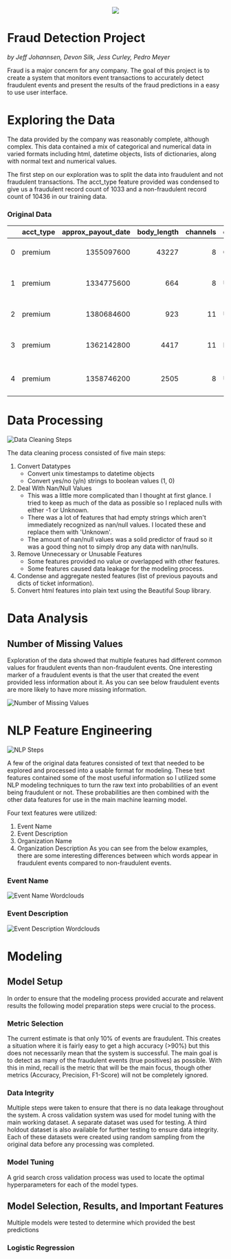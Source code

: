 <p align="center">
<img src="https://images-na.ssl-images-amazon.com/images/I/51ZrPDH14vL._AC_.jpg">
</p>

# Fraud Detection Project
*by Jeff Johannsen, Devon Silk, Jess Curley, Pedro Meyer*

Fraud is a major concern for any company. The goal of this project is to create a system that monitors event transactions to accurately detect fraudulent events and present the results of the fraud predictions in a easy to use user interface.

# Exploring the Data

The data provided by the company was reasonably complete, although complex. This data contained a mix of categorical and numerical data in varied formats including html, datetime objects, lists of dictionaries, along with normal text and numerical values.

The first step on our exploration was to split the data into fraudulent and not fraudulent transactions. The acct_type feature provided was condensed to give us a fraudulent record count of 1033 and a non-fraudulent record count of 10436 in our training data.

### Original Data

|    | acct_type   |   approx_payout_date |   body_length |   channels | country   | currency   |   delivery_method | description          | email_domain      |   event_created |   event_end |   event_published |   event_start |   fb_published |     gts |   has_analytics |   has_header |   has_logo | listed   | name                 |   name_length |   num_order |   num_payouts |   object_id | org_desc             |   org_facebook | org_name             |   org_twitter | payee_name   | payout_type   | previous_payouts     |   sale_duration |   sale_duration2 |   show_map | ticket_types         |   user_age |   user_created |   user_type | venue_address        | venue_country   |   venue_latitude |   venue_longitude | venue_name           | venue_state   |
|---:|:------------|---------------------:|--------------:|-----------:|:----------|:-----------|------------------:|:---------------------|:------------------|----------------:|------------:|------------------:|--------------:|---------------:|--------:|----------------:|-------------:|-----------:|:---------|:---------------------|--------------:|------------:|--------------:|------------:|:---------------------|---------------:|:---------------------|--------------:|:-------------|:--------------|:---------------------|----------------:|-----------------:|-----------:|:---------------------|-----------:|---------------:|------------:|:---------------------|:----------------|-----------------:|------------------:|:---------------------|:--------------|
|  0 | premium     |           1355097600 |         43227 |          8 | CA        | CAD        |                 1 | <p class="MsoNorm... | cedec.ca          |      1351629944 |  1354665600 |       1.35163e+09 |    1354654800 |              0 |   85.29 |               0 |            0 |          1 | y        | Ten Follow-Up Mis... |            46 |           5 |            31 |     4710425 | <p><strong>CEDEC ... |              9 | CEDEC Small Busin... |             9 |              | ACH           | [{'name': '', 'cr... |              35 |               35 |          1 | [{'event_id': 471... |        722 |     1289255732 |           3 | 475 rue Frontière    | CA              |          45.0475 |         -73.5845  | Café Hemmingford     | Quebec        |
|  1 | premium     |           1334775600 |           664 |          8 | US        | USD        |                 1 | Please join us fo... | yahoo.com         |      1328839445 |  1334343600 |       1.3291e+09  |    1334340000 |              0 |   50    |               0 |          nan |          0 | y        | Student Career Da... |            57 |           8 |             6 |     2930589 | <p>The IIDA Cleve... |             53 | Cleveland Akron I... |             0 |              | ACH           | [{'name': '', 'cr... |              61 |               64 |          1 | [{'event_id': 293... |        205 |     1311116195 |           3 | 1122 Prospect Avenue | US              |          41.4995 |         -81.6822  | Ohio Desk            | OH            |
|  2 | premium     |           1380684600 |           923 |         11 | US        | USD        |                 0 | <p style="text-al... | projectgradli.org |      1374514499 |  1380252600 |       1.37452e+09 |    1380243600 |              0 | 9550    |               0 |          nan |          1 | y        | DREAMING UNDER TH... |            24 |           5 |             0 |     7540419 | <p style="text-al... |              0 | Project GRAD Long... |             0 |              | ACH           | [{'name': '', 'cr... |              66 |               66 |          1 | [{'event_id': 754... |          0 |     1374514498 |           1 | 1 Davis Ave          | US              |          40.728  |         -73.6019  | The Cradle of Avi... | NY            |
|  3 | premium     |           1362142800 |          4417 |         11 | IE        | EUR        |                 0 | <p><strong>&nbsp;... | gmail.com         |      1360608512 |  1361710800 |       1.36061e+09 |    1361680200 |              0 | 1813.36 |               0 |          nan |          1 | n        | King of Ping         |            12 |          51 |             1 |     5481976 | <p>Mabos is a mul... |             27 | mabos                |            11 |              | ACH           | [{'name': '', 'cr... |              12 |               12 |          1 | [{'event_id': 548... |         50 |     1356308239 |           3 | 8 Hanover Quay       | IE              |          53.3438 |          -6.23214 | mabos                | County Dublin |
|  4 | premium     |           1358746200 |          2505 |          8 | US        | USD        |                 1 | <p style="text-al... | gmail.com         |      1353197931 |  1358314200 |       1.35339e+09 |    1358308800 |              0 |  105.44 |               0 |            0 |          1 | y        | Everyone Communic... |            50 |           1 |             1 |     4851467 | <p><span style="f... |             14 | Kim D. Moore - Co... |            10 | Kim D. Moore | CHECK         | [{'name': 'Kim D.... |              57 |               59 |          0 | [{'event_id': 485... |       1029 |     1264268063 |           4 |                      | None            |         nan      |         nan       | None                 | None          |

# Data Processing

![Data Cleaning Steps](images/data_cleaning_steps.png)

The data cleaning process consisted of five main steps:
1. Convert Datatypes
    * Convert unix timestamps to datetime objects
    * Convert yes/no (y/n) strings to boolean values (1, 0)
2. Deal With Nan/Null Values
    * This was a little more complicated than I thought at first glance. I tried to keep as much of the data as possible so I replaced nulls with either -1 or Unknown.
    * There was a lot of features that had empty strings which aren't immediately recognized as nan/null values. I located these and replace them with 'Unknown'.
    * The amount of nan/null values was a solid predictor of fraud so it was a good thing not to simply drop any data with nan/nulls.
3. Remove Unnecessary or Unusable Features
    * Some features provided no value or overlapped with other features.
    * Some features caused data leakage for the modeling process.
4. Condense and aggregate nested features (list of previous payouts and dicts of ticket information).
5. Convert html features into plain text using the Beautiful Soup library.

# Data Analysis

## Number of Missing Values

Exploration of the data showed that multiple features had different common values for fraudulent events than non-fraudulent events. One interesting marker of a fraudulent events is that the user that created the event provided less information about it. As you can see below fraudulent events are more likely to have more missing information.

![Number of Missing Values](images/total_empty_values_comparison.png)

# NLP Feature Engineering

![NLP Steps](images/nlp_steps.png)

A few of the original data features consisted of text that needed to be explored and processed into a usable format for modeling. These text features contained some of the most useful information so I utilized some NLP modeling techniques to turn the raw text into probabilities of an event being fraudulent or not. These probabilities are then combined with the other data features for use in the main machine learning model. 

Four text features were utilized:
1. Event Name
2. Event Description
3. Organization Name
4. Organization Description
As you can see from the below examples, there are some interesting differences between which words appear in fraudulent events compared to non-fraudulent events.

### Event Name

![Event Name Wordclouds](images/name_wordclouds.png)

### Event Description

![Event Description Wordclouds](images/description_wordclouds.png)

# Modeling

## Model Setup

In order to ensure that the modeling process provided accurate and relavent results the following model preparation steps were crucial to the process.

### Metric Selection

The current estimate is that only 10% of events are fraudulent. This creates a situation where it is fairly easy to get a high accuracy (>90%) but this does not necessarily mean that the system is successful. The main goal is to detect as many of the fraudulent events (true positives) as possible. With this in mind, recall is the metric that will be the main focus, though other metrics (Accuracy, Precision, F1-Score) will not be completely ignored. 

### Data Integrity

Multiple steps were taken to ensure that there is no data leakage throughout the system. A cross validation system was used for model tuning with the main working dataset. A separate dataset was used for testing. A third holdout dataset is also available for further testing to ensure data integrity. Each of these datasets were created using random sampling from the original data before any processing was completed.

### Model Tuning

A grid search cross validation process was used to locate the optimal hyperparameters for each of the model types.

## Model Selection, Results, and Important Features

Multiple models were tested to determine which provided the best predictions 

### Logistic Regression




